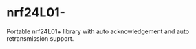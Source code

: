 nrf24L01-
=========

Portable nrf24L01+ library with auto acknowledgement and auto retransmission support.